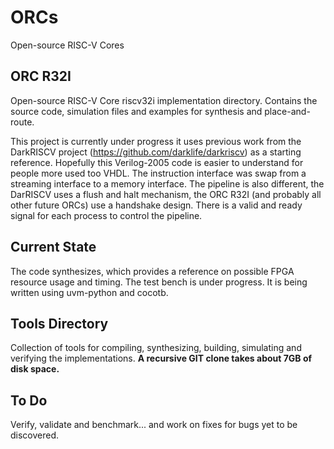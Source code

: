 # ORCs
Open-source RISC-V Cores

## ORC R32I
Open-source RISC-V Core riscv32i implementation directory. Contains the source code, simulation files and examples for synthesis and place-and-route.

This project is currently under progress it uses previous work from the DarkRISCV project (https://github.com/darklife/darkriscv) as a starting reference. Hopefully this Verilog-2005 code is easier to understand for people more used too VHDL. The instruction interface was swap from a streaming interface to a memory interface. The pipeline is also different, the DarRISCV uses a flush and halt mechanism, the ORC R32I (and probably all other future ORCs) use a handshake design. There is a valid and ready signal for each process to control the pipeline.

## Current State
The code synthesizes, which provides a reference on possible FPGA resource usage and timing. The test bench is under progress. It is being written using uvm-python and cocotb.

## Tools Directory
Collection of tools for compiling, synthesizing, building, simulating and verifying the implementations. **A recursive GIT clone takes about 7GB of disk space.**

## To Do 
Verify, validate and benchmark... and work on fixes for bugs yet to be discovered.
